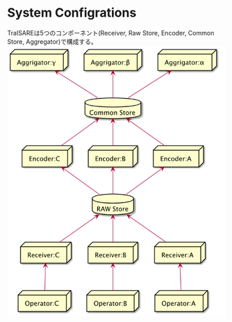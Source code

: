 # System Configrations
TraISAREは5つのコンポーネント(Receiver, Raw Store, Encoder, Common Store, Aggregator)で構成する。
![System configuration](./images/components.png)







